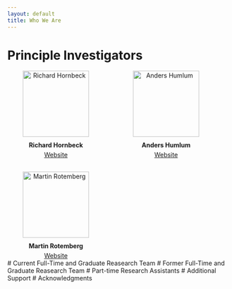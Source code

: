 ```yaml
---
layout: default
title: Who We Are
---
```


# Principle Investigators

<div style="display: flex; flex-wrap: wrap; gap: 30px;">

  <div style="flex: 1 1 200px; max-width: 220px; text-align: center;">
    <img src="/CMF_data/assets/images/richard_hornbeck_portrait.jpg" alt="Richard Hornbeck" 
         style="width: 150px; height: auto; object-fit: cover;">
    <p style="margin: 10px 0 5px 0; font-weight: bold;">Richard Hornbeck</p>
    <a href="https://voices.uchicago.edu/richardhornbeck/" target="_blank">Website</a>
  </div>

  <div style="flex: 1 1 200px; max-width: 220px; text-align: center;">
    <img src="/CMF_data/assets/images/anders_humlum_portrait.webp" alt="Anders Humlum" 
         style="width: 150px; height: auto; object-fit: cover;">
    <p style="margin: 10px 0 5px 0; font-weight: bold;">Anders Humlum</p>
    <a href="https://www.andershumlum.com/" target="_blank">Website</a>
  </div>

  <div style="flex: 1 1 200px; max-width: 220px; text-align: center;">
    <img src="/CMF_data/assets/images/martin_rotemberg_portrait.jpeg" alt="Martin Rotemberg" 
         style="width: 150px; height: auto; object-fit: cover;">
    <p style="margin: 10px 0 5px 0; font-weight: bold;">Martin Rotemberg</p>
    <a href="https://sites.google.com/view/mrotemberg/" target="_blank">Website</a>
  </div>

</div>
# Current Full-Time and Graduate Reasearch Team
# Former Full-Time and Graduate Reasearch Team
# Part-time Research Assistants
# Additional Support
# Acknowledgments
